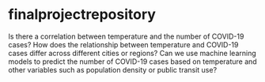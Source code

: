# finalprojectrepository

Is there a correlation between temperature and the number of COVID-19 cases?
How does the relationship between temperature and COVID-19 cases differ across different cities or regions?
Can we use machine learning models to predict the number of COVID-19 cases based on temperature and other variables such as population density or public transit use?
